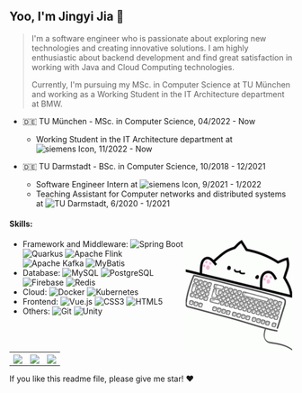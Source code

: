 ## Yoo, I'm Jingyi Jia 👋
> I'm a software engineer who is passionate about exploring new technologies and creating innovative solutions. I am highly enthusiastic about backend development and find great satisfaction in working with Java and Cloud Computing technologies.
> 
> Currently, I'm pursuing my MSc. in Computer Science at TU München and working as a Working Student in the IT Architecture department at BMW.

+ 🇩🇪 TU München - MSc. in Computer Science, 04/2022 - Now
	+ Working Student in the IT Architecture department at <img src="https://upload.wikimedia.org/wikipedia/commons/f/f4/BMW_logo_%28gray%29.svg" height="30" alt="siemens Icon" title="siemens  Icon">, 11/2022 - Now

+ 🇩🇪 TU Darmstadt - BSc. in Computer Science, 10/2018 - 12/2021
  + Software Engineer Intern at <img src="https://i.328888.xyz/2023/02/19/Xm4Nc.png" height="20" alt="siemens Icon" title="siemens  Icon">, 9/2021 - 1/2022
  + Teaching Assistant for Computer networks and distributed systems at <img src="https://upload.wikimedia.org/wikipedia/de/2/24/TU_Darmstadt_Logo.svg" height="30" alt="TU Darmstadt" title="siemens  Icon">, 6/2020 - 1/2021


#### Skills:
<img align="right" src="https://github.com/elaineJJY/Storage/blob/main/Picture/bongo-cat-typing2.gif" height="200" />

- Framework and Middleware: ![Spring Boot](https://img.shields.io/badge/Spring%20Boot-6DB33F?style=flat&logo=Spring-Boot&logoColor=white) ![Quarkus](https://img.shields.io/badge/Qaurkus-white?style=flat&logo=Quarkus&logoColor=4089E5) ![Apache Flink](https://img.shields.io/badge/Apache%20Flink-E6526F?style=flat&logo=Apache%20Flink&logoColor=white) ![Apache Kafka](https://img.shields.io/badge/Apache%20Kafka-000?style=flat&logo=apachekafka)  ![MyBatis](https://img.shields.io/badge/MyBatis-000?style=flat&logo=MyBatis&logoColor=white)
- Database: ![MySQL](https://img.shields.io/badge/MySQL-4479A1?style=flat&logo=mysql&logoColor=white) ![PostgreSQL](https://img.shields.io/badge/PostgreSQL-336791?style=flat&logo=postgresql&logoColor=white) ![Firebase](https://img.shields.io/badge/Google%20Firebase-%23039BE5.svg?style=flat&logo=firebase) ![Redis](https://img.shields.io/badge/Redis-DC382D?style=flat&logo=Redis&logoColor=white)
- Cloud:  ![Docker](https://img.shields.io/badge/Docker-%230db7ed.svg?style=flat&logo=docker&logoColor=white) ![Kubernetes](https://img.shields.io/badge/Kubernetes-%23326ce5.svg?style=flat&logo=kubernetes&logoColor=white) 
- Frontend: ![Vue.js](https://img.shields.io/badge/Vue%2Ejs-%2335495e.svg?style=flat&logo=vuedotjs&logoColor=%234FC08D) ![CSS3](https://img.shields.io/badge/CSS3-%231572B6.svg?style=flat&logo=css3&logoColor=white) ![HTML5](https://img.shields.io/badge/HTML5-%23E34F26.svg?style=flat&logo=html5&logoColor=white) 
- Others:  ![Git](https://img.shields.io/badge/Git-%23F05033.svg?style=flat&logo=git&logoColor=white) ![Unity](https://img.shields.io/badge/Unity-%23000000.svg?style=flat&logo=unity&logoColor=white)
<br/>



<table>
<tr>
  <td><img align="center" src="https://github-readme-stats.vercel.app/api?username=elaineJJY&count_private=false&show_icons=true&theme=noctis_minimus&hide=stars&include_all_commits=true&hide_rank=true" height="200" /></td> 
  <td><img align="center" src="https://github-readme-stats.vercel.app/api/top-langs/?username=elaineJJY&hide=c%23,Tex,ShaderLab,jupyter%20notebook,CMake,Batchfile,HLSL,Shell&exclude_repo=deep%2Dlearning&layout=compact&hide_progress=false&theme=noctis_minimus" height="200" /></td>
  <td><img align="center" src="https://github-profile-trophy.vercel.app/?username=elaineJJY&theme=flat&rank=-C,-B&row=2&column=2" height="200" /></td>
</tr> 
</table>

If you like this readme file, please give me star! ❤️
